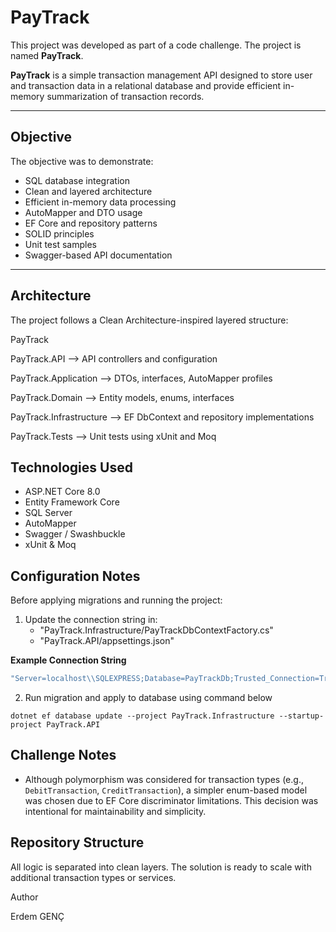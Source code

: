 # PayTrack

This project was developed as part of a code challenge. The project is named **PayTrack**.

**PayTrack** is a simple transaction management API designed to store user and transaction data in a relational database and provide efficient in-memory summarization of transaction records.

---

## Objective

The objective was to demonstrate:

- SQL database integration  
- Clean and layered architecture  
- Efficient in-memory data processing  
- AutoMapper and DTO usage  
- EF Core and repository patterns  
- SOLID principles  
- Unit test samples  
- Swagger-based API documentation

---

## Architecture

The project follows a Clean Architecture-inspired layered structure:


PayTrack

PayTrack.API             --> API controllers and configuration

PayTrack.Application     --> DTOs, interfaces, AutoMapper profiles

PayTrack.Domain          --> Entity models, enums, interfaces

PayTrack.Infrastructure  --> EF DbContext and repository implementations

PayTrack.Tests           --> Unit tests using xUnit and Moq

## Technologies Used

- ASP.NET Core 8.0
- Entity Framework Core
- SQL Server
- AutoMapper
- Swagger / Swashbuckle
- xUnit & Moq


## Configuration Notes

Before applying migrations and running the project:

1. Update the connection string in:
   - "PayTrack.Infrastructure/PayTrackDbContextFactory.cs"
   - "PayTrack.API/appsettings.json"

**Example Connection String**
```csharp
"Server=localhost\\SQLEXPRESS;Database=PayTrackDb;Trusted_Connection=True;TrustServerCertificate=True;"
```

2. Run migration and apply to database using command below
```shell
dotnet ef database update --project PayTrack.Infrastructure --startup-project PayTrack.API
```


## Challenge Notes

- Although polymorphism was considered for transaction types (e.g., `DebitTransaction`, `CreditTransaction`), a simpler enum-based model was chosen due to EF Core discriminator limitations. This decision was intentional for maintainability and simplicity.


## Repository Structure

All logic is separated into clean layers. The solution is ready to scale with additional transaction types or services.


Author

Erdem GENÇ


